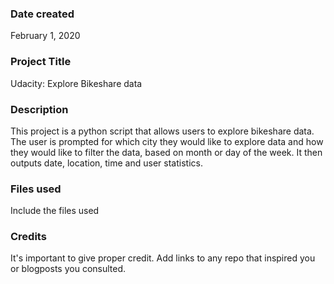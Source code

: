 ### Date created
February 1, 2020

### Project Title
Udacity: Explore Bikeshare data

### Description
This project is a python script that allows users to explore bikeshare data. 
The user is prompted for which city they would like to explore data and how they would like to filter the data, based on month or day of the week. It then outputs date, location, time and user statistics.

### Files used
Include the files used

### Credits
It's important to give proper credit. Add links to any repo that inspired you or blogposts you consulted.

